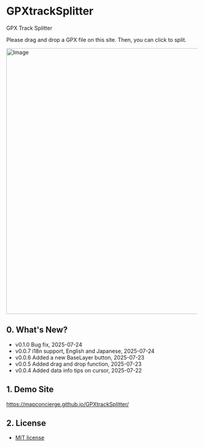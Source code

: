 # GPXtrackSplitter
GPX Track Splitter

Please drag and drop a GPX file on this site.
Then, you can click to split.


<img width="700" alt="Image" src="https://github.com/user-attachments/assets/15b246b4-6b8f-41d2-ab99-9298d0d39be8" />

## 0. What's New?
* v0.1.0 Bug fix, 2025-07-24
* v0.0.7 i18n support, English and Japanese, 2025-07-24
* v0.0.6 Added a new BaseLayer button, 2025-07-23
* v0.0.5 Added drag and drop function, 2025-07-23
* v0.0.4 Added data info tips on cursor, 2025-07-22


## 1. Demo Site
https://mapconcierge.github.io/GPXtrackSplitter/


## 2. License
* [MIT license](https://github.com/mapconcierge/GPXtrackSplitter/blob/main/LICENSE)
